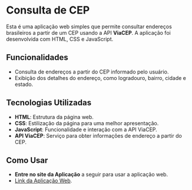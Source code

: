 # Consulta de CEP

Esta é uma aplicação web simples que permite consultar endereços brasileiros a partir de um CEP usando a API **ViaCEP**. A aplicação foi desenvolvida com HTML, CSS e JavaScript.

## Funcionalidades

- Consulta de endereços a partir do CEP informado pelo usuário.
- Exibição dos detalhes do endereço, como logradouro, bairro, cidade e estado.

## Tecnologias Utilizadas

- **HTML**: Estrutura da página web.
- **CSS**: Estilização da página para uma melhor apresentação.
- **JavaScript**: Funcionalidade e interação com a API ViaCEP.
- **API ViaCEP**: Serviço para obter informações de endereço a partir do CEP.

## Como Usar

- **Entre no site da Aplicação** a seguir para usar a aplicação web.
- [Link da Aplicação Web](https://vitormarins.github.io/Consulta-de-Cep/).
